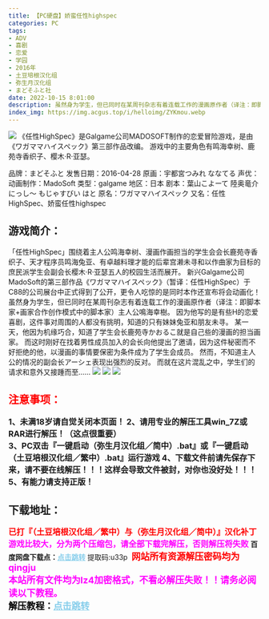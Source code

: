 ```yaml
---
title: 【PC硬盘】娇蛮任性highspec
categories: PC
tags:
- ADV
- 喜剧
- 恋爱
- 学园
- 2016年
- 土豆培根汉化组
- 弥生月汉化组
- まどそふと社
date: 2022-10-15 8:01:00
description: 虽然身为学生，但已同时在某周刊杂志有着连载工作的漫画原作者（译注：即脚本家+画家合作创作模式中的脚本家）主人公鳴海幸樹。因为他写的是有些H的恋爱喜剧，这件事对周围的人都没有挑明，知道的只有妹妹兔亚和朋友未寻。
index_img: https://img.acgus.top/i/helloimg/ZYKmou.webp
---
```

![](https://img.acgus.top/i/helloimg/ZYKmou.webp)
《任性HighSpec》是Galgame公司MADOSOFT制作的恋爱冒险游戏，是由《ワガママハイスペック》第三部作品改编。
游戏中的主要角色有鸣海幸树、鹿苑寺香织子、樱木·R·亚瑟。

品牌：まどそふと
发售日期：2016-04-28
原画：宇都宮つみれ ななてる
声优：
动画制作：MadoSoft
类型：galgame
地区：日本
剧本：葉山こよーて 陸奥竜介 にっし～ もじゃすびい はと
原名：ワガママハイスペック
又名：任性HighSpec、娇蛮任性highspec

## 游戏简介：
「任性HighSpec」围绕着主人公鸣海幸树、漫画作画担当的学生会会长鹿苑寺香织子、天才程序员鸣海兔亚、有卓越料理才能的后辈宫濑未寻和以作曲家为目标的庶民派学生会副会长樱木·R·亚瑟五人的校园生活而展开。
新兴Galgame公司MadoSoft的第三部作品《ワガママハイスペック》（暂译：任性HighSpec）于C88的公司展台中正式得到了公开，更令人吃惊的是同时本作还宣布将会动画化！
虽然身为学生，但已同时在某周刊杂志有着连载工作的漫画原作者（译注：即脚本家+画家合作创作模式中的脚本家）主人公鳴海幸樹。
因为他写的是有些H的恋爱喜剧，这件事对周围的人都没有挑明，知道的只有妹妹兔亚和朋友未寻。
某一天，他因为机缘巧合，知道了学生会长鹿苑寺かおるこ就是自己些的漫画的担当画家。
而这时刚好在找着男性成员加入的会长向他提出了邀请，因为这件秘密而不好拒绝的他，以漫画的事情要保密为条件成为了学生会成员。
然而，不知道主人公的情况的副会长アーシェ表现出强烈的反对。
而就在这片混乱之中，学生们的请求和意外又接踵而至……
![](https://img.acgus.top/i/helloimg/ZYKtzE.webp)
![](https://img.acgus.top/i/helloimg/ZYKA5Y.webp)
![](https://img.acgus.top/i/helloimg/ZYKsiv.webp)






## <font color=#FF0000 >注意事项：</font>
<font size=3><b>1、未满18岁请自觉关闭本页面！
2、请用专业的解压工具win_7Z或RAR进行解压！（这点很重要）  
3、PC双击『一键启动（弥生月汉化组／简中）.bat』或『一键启动（土豆培根汉化组／繁中）.bat』运行游戏
4、下载文件前请先保存下来，请不要在线解压！！！这样会导致文件被封，对你也没好处！！！
5、有能力请支持正版！</b></font>

## 下载地址：
<font color=#FF0000 size=3>**已打『（土豆培根汉化组／繁中）与（弥生月汉化组／简中）』汉化补丁**</font>
<font color=#FF00FF size=3>**游戏比较大，分为两个压缩包，请全部下载完解压，否则解压将失败**</font>
<b>百度网盘下载点：</b><a href="https://pan.baidu.com/s/1O95l6c5TWBMgmTevLd1v2Q?pwd=u33p" style="color: #87CEEB;"><b>点击跳转</b></a> 提取码:u33p
<a style="padding: 0" href="https://post.qingju.org/AD/"><img style="max-width:100%" src="https://img.acgus.top/i/2024/07/478f689b8021d8d499ab43d21acf137a.gif" alt=""></a>
<b><font color=#FF0000 size=4>网站所有资源解压密码均为</b></font><b><font color=#FF00FF size=4>qingju</font><font color=#FF0000 ></font></b><br><b><font color=#FF00FF size=4>本站所有文件均为lz4加密格式，不看必解压失败！！请务必阅读以下教程。</b></font><br><b><font color=#000 size=4>解压教程：</b><a href="https://post.qingju.org/tutorial/000/" style="color: #87CEEB;"><b>点击跳转</b></a>